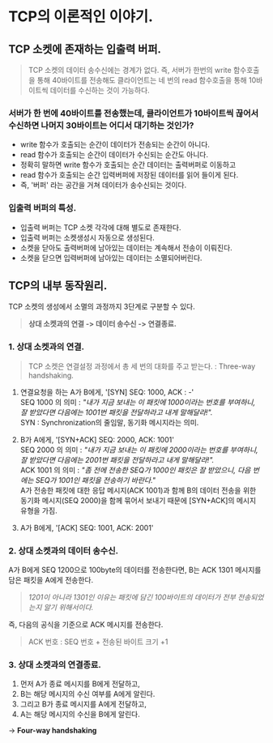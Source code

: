 
# TCP의 이론적인 이야기.

## TCP 소켓에 존재하는 입출력 버퍼.

> TCP 소켓의 데이터 송수신에는 경계가 없다. 즉, 서버가 한번의 write 함수호출을 통해 40바이트를 전송해도
> 클라이언트는 네 번의 read 함수호출을 통해 10바이트씩 데이터를 수신하는 것이 가능하다.

### 서버가 한 번에 40바이트를 전송했는데, 클라이언트가 10바이트씩 끊어서 수신하면 나머지 30바이트는 어디서 대기하는 것인가?
- write 함수가 호출되는 순간이 데이터가 전송되는 순간이 아니다.
- read 함수가 호출되는 순간이 데이터가 수신되는 순간도 아니다.
- 정확히 말하면 write 함수가 호출되는 순간 데이터는 출력버퍼로 이동하고
- read 함수가 호출되는 순간 입력버퍼에 저장된 데이터를 읽어 들이게 된다.
- 즉, '버퍼' 라는 공간을 거쳐 데이터가 송수신되는 것이다.

### 입출력 버퍼의 특성.
- 입출력 버퍼는 TCP 소켓 각각에 대해 별도로 존재한다.
- 입출력 버퍼는 소켓생성시 자동으로 생성된다.
- 소켓을 닫아도 출력버퍼에 남아있는 데이터는 계속해서 전송이 이뤄진다.
- 소켓을 닫으면 입력버퍼에 남아있는 데이터는 소멸되어버린다.

## TCP의 내부 동작원리.

TCP 소켓의 생성에서 소멸의 과정까지 3단계로 구분할 수 있다.

> **상대 소켓과의 연결 -> 데이터 송수신 -> 연결종료.**

### 1. 상대 소켓과의 연결.
> TCP 소켓은 연결설정 과정에서 총 세 번의 대화를 주고 받는다. : Three-way handshaking.

1. 연결요청을 하는 A가 B에게, '[SYN] SEQ: 1000, ACK : -'  
   SEQ 1000 의 의미 : *"내가 지금 보내는 이 패킷에 1000이라는 번호를 부여하니, 잘 받았다면 다음에는 1001번 패킷을 전달하라고 내게 말해달라!".*  
   SYN : Synchronization의 줄임말, 동기화 메시지라는 의미.  

2. B가 A에게, '[SYN+ACK] SEQ: 2000, ACK: 1001'  
   SEQ 2000 의 의미 : *"내가 지금 보내는 이 패킷에 2000이라는 번호를 부여하니, 잘 받았다면 다음에는 2001번 패킷을 전달하라고 내게 말해달라!".*  
   ACK 1001 의 의미 : *"좀 전에 전송한 SEQ가 1000인 패킷은 잘 받았으니, 다음 번에는 SEQ가 1001인 패킷을 전송하기 바란다."*  
   A가 전송한 패킷에 대한 응답 메시지(ACK 1001)과 함께 B의 데이터 전송을 위한 동기화 메시지(SEQ 2000)을 함께 묶어서 보내기 때문에 [SYN+ACK]의 메시지 유형을 가짐.  
  
3. A가 B에게, '[ACK] SEQ: 1001, ACK: 2001'

### 2. 상대 소켓과의 데이터 송수신.

A가 B에게 SEQ 1200으로 100byte의 데이터를 전송한다면,
B는 ACK 1301 메시지를 담은 패킷을 A에게 전송한다.

> *1201이 아니라 1301인 이유는 패킷에 담긴 100바이트의 데이터가 전부 전송되었는지 알기 위해서이다.*

즉, 다음의 공식을 기준으로 ACK 메시지를 전송한다.
> ACK 번호 : SEQ 번호 + 전송된 바이트 크기 +1

### 3. 상대 소켓과의 연결종료.

1. 먼저 A가 종료 메시지를 B에게 전달하고, 
2. B는 해당 메시지의 수신 여부를 A에게 알린다.
3. 그리고 B가 종료 메시지를 A에게 전달하고, 
4. A는 해당 메시지의 수신을 B에게 알린다.

-> **Four-way handshaking**
 